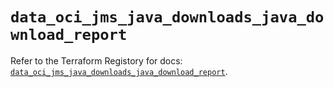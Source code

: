 # `data_oci_jms_java_downloads_java_download_report`

Refer to the Terraform Registory for docs: [`data_oci_jms_java_downloads_java_download_report`](https://registry.terraform.io/providers/oracle/oci/6.18.0/docs/data-sources/jms_java_downloads_java_download_report).
